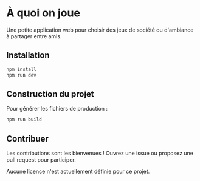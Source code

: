# À quoi on joue

Une petite application web pour choisir des jeux de société ou d'ambiance à partager entre amis.

## Installation

```bash
npm install
npm run dev
```

## Construction du projet

Pour générer les fichiers de production :

```bash
npm run build
```

## Contribuer

Les contributions sont les bienvenues ! Ouvrez une issue ou proposez une pull request pour participer.

Aucune licence n'est actuellement définie pour ce projet.

